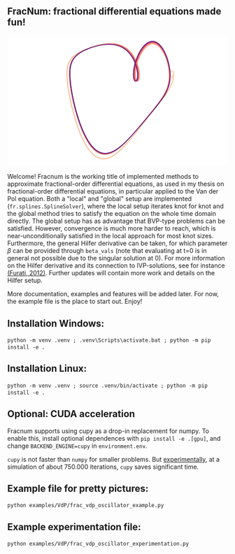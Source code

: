 ## FracNum: fractional differential equations made fun!

![A phase portrait heart<3](docs/pictures/stable_heart_empty.png)

Welcome! Fracnum is the working title of implemented methods to approximate fractional-order differential equations, as used in my thesis on fractional-order differential equations, in particular applied to the Van der Pol equation. Both a "local" and "global" setup are implemented (```fr.splines.SplineSolver```), where the local setup iterates knot for knot and the global method tries to satisfy the equation on the whole time domain directly. The global setup has as advantage that BVP-type problems can be satisfied. However, convergence is much more harder to reach, which is near-unconditionally satisfied in the local approach for most knot sizes. Furthermore, the general Hilfer derivative can be taken, for which parameter $\beta$ can be provided through ```beta_vals``` (note that evaluating at t=0 is in general not possible due to the singular solution at 0). For more information on the Hilfer derivative and its connection to IVP-solutions, see for instance [(Furati, 2012)](https://www.sciencedirect.com/science/article/pii/S0898122112000193). Further updates will contain more work and details on the Hilfer setup.

More documentation, examples and features will be added later. For now, the example file is the place to start out. Enjoy!

## Installation Windows:

```
python -m venv .venv ; .venv\Scripts\activate.bat ; python -m pip install -e .
```

## Installation Linux:

```
python -m venv .venv ; source .venv/bin/activate ; python -m pip install -e .
```

## Optional: CUDA acceleration
Fracnum supports using cupy as a drop-in replacement for numpy. To enable this, install optional dependences with `pip install -e .[gpu]`, and change `BACKEND_ENGINE=cupy` in `environment.env`.  

`cupy` is not faster than `numpy` for smaller problems. But [experimentally](experiments/performance/running_times.txt), at a simulation of about 750.000 iterations, `cupy` saves significant time.

## Example file for pretty pictures:

```
python examples/VdP/frac_vdp_oscillator_example.py
```

## Example experimentation file:

```
python examples/VdP/frac_vdp_oscillator_experimentation.py
```
